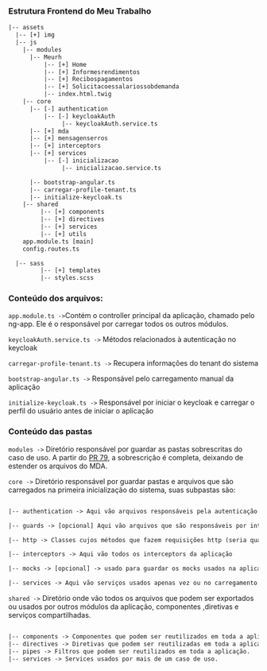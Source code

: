### Estrutura Frontend do Meu Trabalho
```html
|-- assets
  |-- [+] img
  |-- js
    |-- modules
      |-- Meurh
          |-- [+] Home
          |-- [+] Informesrendimentos
          |-- [+] Recibospagamentos
          |-- [+] Solicitacoessalariossobdemanda
          |-- index.html.twig
    |-- core
      |-- [-] authentication
		  |-- [-] keycloakAuth
          	   |-- keycloakAuth.service.ts
      |-- [+] mda
      |-- [+] mensagenserros
      |-- [+] interceptors
      |-- [+] services
		  |-- [-] inicializacao
          	   |-- inicializacao.service.ts

      |-- bootstrap-angular.ts
      |-- carregar-profile-tenant.ts
      |-- initialize-keycloak.ts
    |-- shared
         |-- [+] components
         |-- [+] directives
         |-- [+] services
         |-- [+] utils
    app.module.ts [main]
    config.routes.ts

  |-- sass
         |-- [+] templates
         |-- styles.scss
```


### Conteúdo dos arquivos:

`app.module.ts ->`Contém o controller principal da aplicação, chamado pelo ng-app. Ele é o responsável por carregar todos os outros módulos.

`keycloakAuth.service.ts ->` Métodos relacionados à autenticação no keycloak

`carregar-profile-tenant.ts ->` Recupera informações do tenant do sistema

`bootstrap-angular.ts ->` Responsável pelo carregamento manual da aplicação 

`initialize-keycloak.ts ->` Responsável por iniciar o keycloak e carregar o perfil do usuário antes de iniciar o aplicação

### Conteúdo das pastas

`modules ->` Diretório responsável por guardar as pastas sobrescritas do caso de uso. A partir do [PR 79](https://github.com/Nasajon/MeuTrabalho/pull/79), a sobrescrição é completa, deixando de estender os arquivos do MDA.

`core ->` Diretório responsável por guardar pastas e arquivos que são carregados na primeira inicialização do sistema, suas subpastas são:

```html

|-- authentication -> Aqui vão arquivos responsáveis pela autenticação do usuário ou no geral 

|-- guards -> [opcional] Aqui vão arquivos que são responsáveis por interceptar rotas ,tratamento de erros , autenticações etc

|-- http -> Classes cujos métodos que fazem requisições http (seria quase o equivalente aos nossos factories)

|-- interceptors -> Aqui vão todos os interceptors da aplicação

|-- mocks -> [opcional] -> usado para guardar os mocks usados na aplicação ou em testes.

|-- services -> Aqui vão serviços usados apenas vez ou no carregamento da aplicação como usuários e serviço de inicialização

```

`shared ->` Diretório onde vão todos os arquivos que podem ser exportados ou usados por outros módulos da aplicação, componentes ,diretivas e serviços compartilhadas.

```html

|-- components -> Componentes que podem ser reutilizados em toda a aplicação. 
|-- directives -> Diretivas que podem ser reutilizadas em toda a aplicação.
|-- pipes -> Filtros que podem ser reutilizados em toda a aplicação.
|-- services -> Services usados por mais de um caso de uso.
```